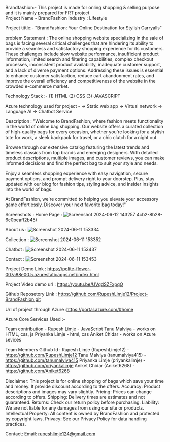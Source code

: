 
Brandfashion:-
This project is made for onling shopping & selling purpose and it is mainly prepared for FRT project  
Project Name - BrandFashion
Industry : Lifestyle


Project tittle:-
"BrandFashion: Your Online Destination for Stylish Carryalls"


problem Statement :
The online shopping website specializing in the sale of bags is facing several critical challenges that are hindering its ability to provide a seamless and satisfactory shopping experience for its customers. These challenges include slow website performance, insufficient product information, limited search and filtering capabilities, complex checkout processes, inconsistent product availability, inadequate customer support, and a lack of diverse payment options. Addressing these issues is essential to enhance customer satisfaction, reduce cart abandonment rates, and improve the overall efficiency and competitiveness of the website in the crowded e-commerce market.


Technology Stack :- 
(1) HTML
(2) CSS 
(3) JAVASCRIPT

Azure technology used for project -
-> Static web app
-> Virtual network
-> Language AI
-> Chatbot Service 



Description : "Welcome to BrandFashion, where fashion meets functionality in the world of online bag shopping. Our website offers a curated collection of high-quality bags for every occasion, whether you're looking for a stylish tote for work, a sleek backpack for travel, or a chic clutch for a night out. 

Browse through our extensive catalog featuring the latest trends and timeless classics from top brands and emerging designers. With detailed product descriptions, multiple images, and customer reviews, you can make informed decisions and find the perfect bag to suit your style and needs.

Enjoy a seamless shopping experience with easy navigation, secure payment options, and prompt delivery right to your doorstep. Plus, stay updated with our blog for fashion tips, styling advice, and insider insights into the world of bags.

At BrandFashion, we're committed to helping you elevate your accessory game effortlessly. Discover your next favorite bag today!" 



Screenshots :
 Home Page :
![Screenshot 2024-06-12 143257](https://github.com/RupeshLimje12/Project-BrandFashion/assets/172354061/75d669d9-8bdf-45f1-bd1c-b343c9c5f68e)
4cb2-8b28-6c0beaff2b45)

About us :
![Screenshot 2024-06-11 153334](https://github.com/RupeshLimje12/Project-BrandFashion/assets/172354061/475a52b3-c925-4db4-97bc-6e2684fdecea)

Collection :
![Screenshot 2024-06-11 153352](https://github.com/RupeshLimje12/Project-BrandFashion/assets/172354061/97a7301a-b2e0-4b0e-9389-d5bda0871df1)

Chatbot :
![Screenshot 2024-06-11 153437](https://github.com/RupeshLimje12/Project-BrandFashion/assets/172354061/853c51c5-7ad0-4b56-932c-63ccb9a8302d)

Contact : 
![Screenshot 2024-06-11 153453](https://github.com/RupeshLimje12/Project-BrandFashion/assets/172354061/60197ca6-d2e1-498a-85c3-1fa5f5957618)




Project Demo Link : https://polite-flower-007a88e00.5.azurestaticapps.net/index.html

Project Video demo url : https://youtu.be/UVqdSZFxpqQ

Github Reposetory Link : https://github.com/RupeshLimje12/Project-BrandFashion.git

Url of project through Azure :https://portal.azure.com/#home



Azure Core Services Used :-



Team contribution - 
Rupesh Limje - JavaScript
Tanu Malviya - works on HTML, css, js
Priyanka Limje - html, css
Aniket Chidar - works on Azure sevices


Team Members Github Id :
Rupesh Limje (RupeshLimje12) - https://github.com/RupeshLimje12
Tanu Malviya (tanumalviya415) - https://github.com/tanumalviya415
Priyanka Limje (priyankalimje) - https://github.com/priyankalimje
Aniket Chidar (Aniket6268) - https://github.com/Aniket6268

Disclaimer:
This project is for online shopping of bags which save your time and money. It provide discount according to the offers.
Accuracy: Product descriptions and images may vary slightly.
Pricing: Prices can change according to offers.
Shipping: Delivery times are estimates and not guaranteed.
Returns: Check our return policy before purchasing.
Liability: We are not liable for any damages from using our site or products.
Intellectual Property: All content is owned by BrandFashion and protected by copyright laws.
Privacy: See our Privacy Policy for data handling practices.

Contact:
Email: rupeshlimje124@gmail.com
